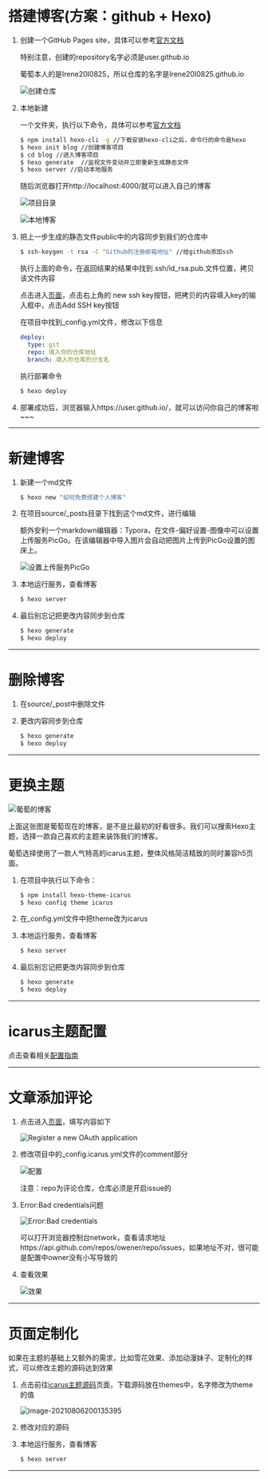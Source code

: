 # 搭建博客(方案：github + Hexo)

1. 创建一个GitHub Pages site，具体可以参考[官方文档](https://docs.github.com/en/pages/getting-started-with-github-pages/creating-a-github-pages-site#creating-a-repository-for-your-site)

   特别注意，创建的repository名字必须是user.github.io

   葡萄本人的是Irene20I0825，所以仓库的名字是Irene20I0825.github.io

   ![创建仓库](https://github.com/Irene200825/Images/main/blog/Images/kN1yYVGtmAQ9XRT.png)

   

2. 本地新建

   一个文件夹，执行以下命令，具体可以参考[官方文档](https://hexo.io/zh-cn/index.html)

   ```bash
   $ npm install hexo-cli -g //下载安装hexo-cli之后，命令行的命令是hexo
   $ hexo init blog //创建博客项目
   $ cd blog //进入博客项目
   $ hexo generate  //监视文件变动并立即重新生成静态文件
   $ hexo server //启动本地服务
   ```

   随后浏览器打开http://localhost:4000/就可以进入自己的博客

   ![项目目录](https://i.loli.net/2021/08/06/HJrptXLdCvYmUIk.png)

   ![本地博客](https://i.loli.net/2021/08/07/61pYoBTcmwWatGk.png)

   

3. 把上一步生成的静态文件public中的内容同步到我们的仓库中

   ```bash
   $ ssh-keygen -t rsa -C "Github的注册邮箱地址" //给github添加ssh
   ```

   执行上面的命令，在返回结果的结果中找到.ssh/id_rsa.pub.文件位置，拷贝该文件内容

   点击进入[页面](https://github.com/settings/keys)，点击右上角的 new ssh key按钮，把拷贝的内容填入key的输入框中，点击Add SSH key按钮

   

   在项目中找到_config.yml文件，修改以下信息

   ```yaml
   deploy: 
     type: git
     repo: 填入你的仓库地址
     branch: 填入你仓库的分支名
   ```

   

   执行部署命令

   ```bash
   $ hexo deploy
   ```

   

4. 部署成功后，浏览器输入https://user.github.io/，就可以访问你自己的博客啦~~~





------



# 新建博客

1. 新建一个md文件

   ```bash
   $ hexo new "如何免费搭建个人博客" 
   ```

   

2. 在项目source/_posts目录下找到这个md文件，进行编辑

   额外安利一个markdown编辑器：Typora，在文件-偏好设置-图像中可以设置上传服务PicGo。在该编辑器中导入图片会自动把图片上传到PicGo设置的图床上。

   ![设置上传服务PicGo](https://i.loli.net/2021/08/06/sFfyEdQikMt6T24.png)

   

3. 本地运行服务，查看博客

   ```bash
   $ hexo server
   ```

   

4. 最后别忘记把更改内容同步到仓库

   ```bash
   $ hexo generate
   $ hexo deploy
   ```

------



# 删除博客

1. 在source/_post中删除文件

   

2. 更改内容同步到仓库

   ```bash
   $ hexo generate
   $ hexo deploy
   ```

------



# 更换主题

![葡萄的博客](https://i.loli.net/2021/08/07/oaqIWfDVb6psPSY.png)

上面这张图是葡萄现在的博客，是不是比最初的好看很多。我们可以搜索Hexo主题，选择一款自己喜欢的主题来装饰我们的博客。

葡萄选择使用了一款人气特高的icarus主题，整体风格简洁精致的同时兼容h5页面。



1. 在项目中执行以下命令：

   ```bash
   $ npm install hexo-theme-icarus
   $ hexo config theme icarus
   ```

   

2. 在_config.yml文件中把theme改为icarus

   

3. 本地运行服务，查看博客

   ```bash
   $ hexo server
   ```

   

4. 最后别忘记把更改内容同步到仓库

   ```bash
   $ hexo generate
   $ hexo deploy
   ```

------



# icarus主题配置

点击查看相关[配置指南](https://ppoffice.github.io/hexo-theme-icarus/tags/Icarus%E7%94%A8%E6%88%B7%E6%8C%87%E5%8D%97/)



------

# 文章添加评论

1. 点击进入[页面](https://github.com/settings/applications/new)，填写内容如下

   ![Register a new OAuth application](https://i.loli.net/2021/08/07/fmX9GayD4StnA8O.png)

   

2. 修改项目中的_config.icarus.yml文件的comment部分

   ![配置](https://i.loli.net/2021/08/07/8M195Nyoxa72PtE.png)

      注意：repo为评论仓库，仓库必须是开启issue的

   

3. Error:Bad credentials问题 

   ![Error:Bad credentials](https://i.loli.net/2021/08/07/EotaqQ2DCYA7Ufb.png)

   可以打开浏览器控制台network，查看请求地址https://api.github.com/repos/owener/repo/issues，如果地址不对，很可能是配置中owner没有小写导致的

   

4. 查看效果

   ![效果](https://i.loli.net/2021/08/07/NZfROC2IsPzw37H.png)

   

------



# 页面定制化

如果在主题的基础上又额外的需求，比如雪花效果、添加动漫妹子、定制化的样式，可以修改主题的源码达到效果

1. 点击前往[icarus主题源码](https://github.com/ppoffice/hexo-theme-icarus)页面，下载源码放在themes中，名字修改为theme的值

   ![image-20210806200135395](https://i.loli.net/2021/08/06/Ms17RJTNhkBf5Ha.png)

   

2. 修改对应的源码

   

3. 本地运行服务，查看博客

   ```bash
   $ hexo server
   ```

------

